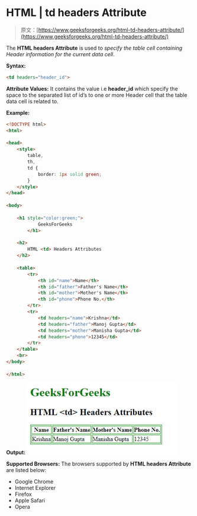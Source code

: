 # HTML | td headers Attribute

> 原文：[https://www.geeksforgeeks.org/html-td-headers-attribute/](https://www.geeksforgeeks.org/html-td-headers-attribute/)

The **HTML <td> headers Attribute** is used to *specify the table cell containing Header information for the current data cell*.

**Syntax:**

```html
<td headers="header_id">
```

**Attribute Values:** It contains the value i.e **header_id** which specify the space to the separated list of id’s to one or more Header cell that the table data cell is related to.

**Example:**

```html
<!DOCTYPE html>
<html>

<head>
    <style>
        table,
        th,
        td {
            border: 1px solid green;
        }
    </style>
</head>

<body>

    <h1 style="color:green;"> 
            GeeksForGeeks 
        </h1>

    <h2> 
        HTML <td> Headers Attributes 
    </h2>

    <table>
        <tr>
            <th id="name">Name</th>
            <th id="father">Father's Name</th>
            <th id="mother">Mother's Name</th>
            <th id="phone">Phone No.</th>
        </tr>
        <tr>
            <td headers="name">Krishna</td>
            <td headers="father">Manoj Gupta</td>
            <td headers="mother">Manisha Gupta</td>
            <td headers="phone">12345</td>
        </tr>
    </table>
    <br>
</body>

</html>
```

**Output:**
![](img/a2f46ae069ef53889341d036b69b53e6.png)

**Supported Browsers:** The browsers supported by **HTML <td> headers Attribute** are listed below:

*   Google Chrome
*   Internet Explorer
*   Firefox
*   Apple Safari
*   Opera